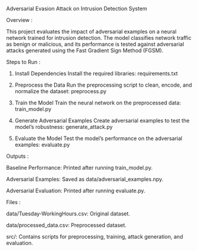 Adversarial Evasion Attack on Intrusion Detection System


Overview :

This project evaluates the impact of adversarial examples on a neural network trained for intrusion detection. The model classifies network traffic as benign or malicious, and its performance is tested against adversarial attacks generated using the Fast Gradient Sign Method (FGSM).

Steps to Run :

1. Install Dependencies
Install the required libraries:
requirements.txt

2. Preprocess the Data
Run the preprocessing script to clean, encode, and normalize the dataset:
preprocess.py

3. Train the Model
Train the neural network on the preprocessed data:
train_model.py

4. Generate Adversarial Examples
Create adversarial examples to test the model’s robustness:
generate_attack.py

5. Evaluate the Model
Test the model’s performance on the adversarial examples:
evaluate.py

Outputs :

Baseline Performance: Printed after running train_model.py.

Adversarial Examples: Saved as data/adversarial_examples.npy.

Adversarial Evaluation: Printed after running evaluate.py.

Files :

data/Tuesday-WorkingHours.csv: Original dataset.

data/processed_data.csv: Preprocessed dataset.

src/: Contains scripts for preprocessing, training, attack generation, and evaluation.
